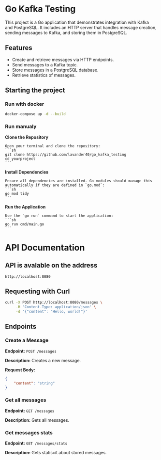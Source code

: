 # Go Kafka Testing

This project is a Go application that demonstrates integration with Kafka and PostgreSQL. It includes an HTTP server that handles message creation, sending messages to Kafka, and storing them in PostgreSQL.

## Features

- Create and retrieve messages via HTTP endpoints.
- Send messages to a Kafka topic.
- Store messages in a PostgreSQL database.
- Retrieve statistics of messages.

## Starting the project

### Run with docker

```sh
docker-compose up -d --build
```

### Run manualy

**Clone the Repository**

    Open your terminal and clone the repository:
    ```sh
    git clone https://github.com/lavander40/go_kafka_testing
    cd yourproject
    ```

**Install Dependencies**

    Ensure all dependencies are installed. Go modules should manage this automatically if they are defined in `go.mod`:
    ```sh
    go mod tidy
    ```

**Run the Application**

    Use the `go run` command to start the application:
    ```sh
    go run cmd/main.go
    ```

# API Documentation

## API is avalable on the address

```url
http://localhost:8080
```

## Requesting with Curl 
```sh
curl -X POST http://localhost:8080/messages \
     -H 'Content-Type: application/json' \
     -d '{"content": "Hello, world!"}'
```

## Endpoints

### Create a Message

**Endpoint:** `POST /messages`

**Description:** Creates a new message.

**Request Body:**
```json
{
    "content": "string"
}
```
### Get all messages

**Endpoint:** `GET /messages`

**Description:** Gets all messages.

### Get messages stats

**Endpoint:** `GET /messages/stats`

**Description:** Gets statiscit about stored messages.